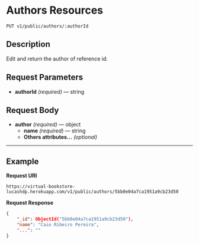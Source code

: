 # Authors Resources

    PUT v1/public/authors/:authorId

## Description
Edit and return the author of reference id.

## Request Parameters

- **authorId** _(required)_ — string

## Request Body

- **author** _(required)_ — object
    - **name** _(required)_ — string
    - **Others attributes...** _(optional)_

***

## Example
**Request URI**

    https://virtual-bookstore-lucashdp.herokuapp.com/v1/public/authors/5bb0e04a7ca1951a9cb23d50

**Request Response**
``` json
{
    "_id": ObjectId("5bb0e04a7ca1951a9cb23d50"),
    "name": "Caio Ribeiro Pereira",
    "...": ""
}
```
